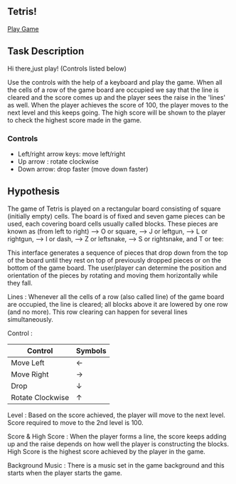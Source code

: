 <section class="Tetris!">
 <h2>Tetris!</h2>
</section>

<p><a href="https://hci-game-interface.github.io/Project-2---Tetris/">Play Game</a></p>

<section class="Task Description">
      <h2>Task Description</h2>
       <p>
        Hi there,just play! (Controls listed below)
      </p>
       </section>
   </header>
  
  Use the controls with the help of a keyboard and play the game. When all the cells of a row of the game board are occupied we say that the line is cleared and the score comes up and the player sees the raise in the 'lines' as well. When the player achieves the score of 100, the player moves to the next level and this keeps going. The high score will be shown to the player to check the highest score made in the game.
  
<section class="controls">
      <h3>Controls</h3>
      <ul>
        <li>Left/right arrow keys: move left/right</li>
        <li>Up arrow : rotate clockwise</li>
        <li>Down arrow:  drop faster (move down faster)</li>
      </ul>
    </section>

<section class="Hypothesis">
      <h2>Hypothesis</h2>
      </section>

The game of Tetris is played on a rectangular board consisting of square (initially empty) cells. The board is of fixed and seven game pieces can be used, each covering board cells usually called blocks. These pieces are known as (from left to right) --> O or square, 
--> J or leftgun,
--> L or rightgun, 
--> I or dash, 
--> Z or leftsnake, 
--> S or rightsnake, and T or tee:

This interface generates a sequence of pieces that drop down from the top of the board until they rest on top of  previously dropped pieces or on the bottom of the game board. The user/player can determine the position and orientation of the pieces
by rotating and moving them horizontally while they fall. 

Lines : Whenever all the cells of a row (also called line) of the game board are occupied, the line is cleared; all blocks above it are lowered by one row (and no more). This row clearing can happen for several lines simultaneously.

Control :

| Control      | Symbols                                                                                                                                                                                                                                                                                                                                                                                                                                                                      |
|-------------------|-------------------------------------------------------------------------------------------------------------------------------------------------------------------------------------------------------------------------------------------------------------------------------------------------------------------------------------------------------------------------------------------------------------------------------------------------------------------------------|
| Move Left            | ← |
| Move Right           | → |                                                                                                   
| Drop                 | ↓ | 
| Rotate Clockwise     | ↑ | 


Level : Based on the score achieved, the player will move to the next level. Score required to move to the 2nd level is 100.

Score & High Score : When the player forms a line, the score keeps adding up and the raise depends on how well the player is constructing the blocks. High Score is the highest score achieved by the player in the game.

Background Music : There is a music set in the game background and this starts when the player starts the game.
